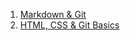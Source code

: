 1. [Markdown & Git](https://Nariman-R.github.io/rsschool-cv/cv)
2. [HTML, CSS & Git Basics](https://Nariman-R.github.io/rsschool-cv)
